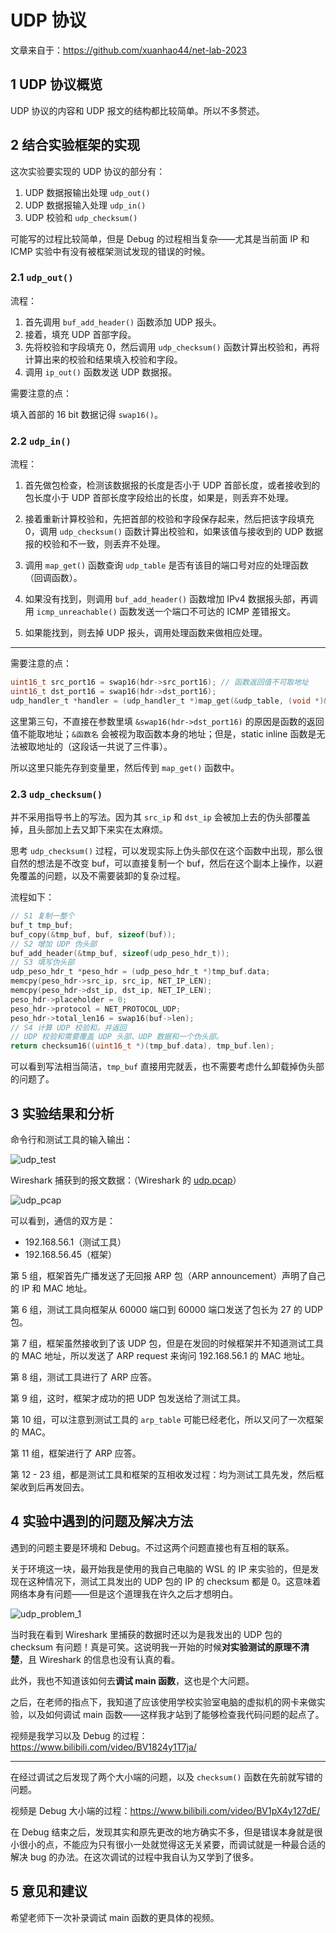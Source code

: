 # UDP 协议

文章来自于：<https://github.com/xuanhao44/net-lab-2023>

## 1 UDP 协议概览

UDP 协议的内容和 UDP 报文的结构都比较简单。所以不多赘述。

## 2 结合实验框架的实现

这次实验要实现的 UDP 协议的部分有：

1. UDP 数据报输出处理 `udp_out()`
2. UDP 数据报输入处理 `udp_in()`
3. UDP 校验和 `udp_checksum()`

可能写的过程比较简单，但是 Debug 的过程相当复杂——尤其是当前面 IP 和 ICMP 实验中有没有被框架测试发现的错误的时候。

### 2.1 `udp_out()`

流程：

1. 首先调用 `buf_add_header()` 函数添加 UDP 报头。
2. 接着，填充 UDP 首部字段。
3. 先将校验和字段填充 0，然后调用 `udp_checksum()` 函数计算出校验和，再将计算出来的校验和结果填入校验和字段。
4. 调用 `ip_out()` 函数发送 UDP 数据报。

需要注意的点：

填入首部的 16 bit 数据记得 `swap16()`。

### 2.2 `udp_in()`

流程：

1. 首先做包检查，检测该数据报的长度是否小于 UDP 首部长度，或者接收到的包长度小于 UDP 首部长度字段给出的长度，如果是，则丢弃不处理。

2. 接着重新计算校验和，先把首部的校验和字段保存起来，然后把该字段填充 0，调用 `udp_checksum()` 函数计算出校验和，如果该值与接收到的 UDP 数据报的校验和不一致，则丢弃不处理。

3. 调用 `map_get()` 函数查询 `udp_table` 是否有该目的端口号对应的处理函数（回调函数）。

4. 如果没有找到，则调用 `buf_add_header()` 函数增加 IPv4 数据报头部，再调用 `icmp_unreachable()` 函数发送一个端口不可达的 ICMP 差错报文。

5. 如果能找到，则去掉 UDP 报头，调用处理函数来做相应处理。

---

需要注意的点：

```c
uint16_t src_port16 = swap16(hdr->src_port16); // 函数返回值不可取地址
uint16_t dst_port16 = swap16(hdr->dst_port16);
udp_handler_t *handler = (udp_handler_t *)map_get(&udp_table, (void *)&dst_port16);
```

这里第三句，不直接在参数里填 `&swap16(hdr->dst_port16)` 的原因是函数的返回值不能取地址；`&函数名` 会被视为取函数本身的地址；但是，static inline 函数是无法被取地址的（这段话一共说了三件事）。

所以这里只能先存到变量里，然后传到 `map_get()` 函数中。

### 2.3 `udp_checksum()`

并不采用指导书上的写法。因为其 `src_ip` 和 `dst_ip` 会被加上去的伪头部覆盖掉，且头部加上去又卸下来实在太麻烦。

思考 `udp_checksum()` 过程，可以发现实际上伪头部仅在这个函数中出现，那么很自然的想法是不改变 buf，可以直接复制一个 buf，然后在这个副本上操作，以避免覆盖的问题，以及不需要装卸的复杂过程。

流程如下：

```c
// S1 复制一整个
buf_t tmp_buf;
buf_copy(&tmp_buf, buf, sizeof(buf));
// S2 增加 UDP 伪头部
buf_add_header(&tmp_buf, sizeof(udp_peso_hdr_t));
// S3 填写伪头部
udp_peso_hdr_t *peso_hdr = (udp_peso_hdr_t *)tmp_buf.data;
memcpy(peso_hdr->src_ip, src_ip, NET_IP_LEN);
memcpy(peso_hdr->dst_ip, dst_ip, NET_IP_LEN);
peso_hdr->placeholder = 0;
peso_hdr->protocol = NET_PROTOCOL_UDP;
peso_hdr->total_len16 = swap16(buf->len);
// S4 计算 UDP 校验和，并返回
// UDP 校验和需要覆盖 UDP 头部、UDP 数据和一个伪头部。
return checksum16((uint16_t *)(tmp_buf.data), tmp_buf.len);
```

可以看到写法相当简洁，`tmp_buf` 直接用完就丢，也不需要考虑什么卸载掉伪头部的问题了。

## 3 实验结果和分析

命令行和测试工具的输入输出：

![udp_test](https://typora-1304621073.cos.ap-guangzhou.myqcloud.com/typora/net_lab/udp_test.jpg)

Wireshark 捕获到的报文数据：（Wireshark 的 [udp.pcap](../testing/data/udp.pcap)）

![udp_pcap](https://typora-1304621073.cos.ap-guangzhou.myqcloud.com/typora/net_lab/udp_pcap.png)

可以看到，通信的双方是：

- 192.168.56.1（测试工具）
- 192.168.56.45（框架）

第 5 组，框架首先广播发送了无回报 ARP 包（ARP announcement）声明了自己的 IP 和 MAC 地址。

第 6 组，测试工具向框架从 60000 端口到 60000 端口发送了包长为 27 的 UDP 包。

第 7 组，框架虽然接收到了该 UDP 包，但是在发回的时候框架并不知道测试工具的 MAC 地址，所以发送了 ARP request 来询问 192.168.56.1 的 MAC 地址。

第 8 组，测试工具进行了 ARP 应答。

第 9 组，这时，框架才成功的把 UDP 包发送给了测试工具。

第 10 组，可以注意到测试工具的 `arp_table` 可能已经老化，所以又问了一次框架的 MAC。

第 11 组，框架进行了 ARP 应答。

第 12 - 23 组，都是测试工具和框架的互相收发过程：均为测试工具先发，然后框架收到后再发回去。

## 4 实验中遇到的问题及解决方法

遇到的问题主要是环境和 Debug。不过这两个问题直接也有互相的联系。

关于环境这一块，最开始我是使用的我自己电脑的 WSL 的 IP 来实验的，但是发现在这种情况下，测试工具发出的 UDP 包的 IP 的 checksum 都是 0。这意味着网络本身有问题——但是这个道理我在许久之后才想明白。

![udp_problem_1](https://typora-1304621073.cos.ap-guangzhou.myqcloud.com/typora/net_lab/udp_problem_1.png)

当时我在看到 Wireshark 里捕获的数据时还以为是我发出的 UDP 包的 checksum 有问题！真是可笑。这说明我一开始的时候**对实验测试的原理不清楚**，且 Wireshark 的信息也没有认真的看。

此外，我也不知道该如何去**调试 main 函数**，这也是个大问题。

之后，在老师的指点下，我知道了应该使用学校实验室电脑的虚拟机的网卡来做实验，以及如何调试 main 函数——这样我才站到了能够检查我代码问题的起点了。

视频是我学习以及 Debug 的过程：<https://www.bilibili.com/video/BV1824y1T7ja/>

---

在经过调试之后发现了两个大小端的问题，以及 `checksum()` 函数在先前就写错的问题。

视频是 Debug 大小端的过程：<https://www.bilibili.com/video/BV1pX4y127dE/>

在 Debug 结束之后，发现其实和原先更改的地方确实不多，但是错误本身就是很小很小的点，不能应为只有很小一处就觉得这无关紧要，而调试就是一种最合适的解决 bug 的办法。在这次调试的过程中我自认为又学到了很多。

## 5 意见和建议

希望老师下一次补录调试 main 函数的更具体的视频。
